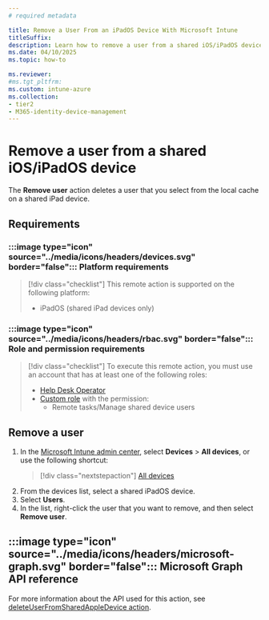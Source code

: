```yaml
---
# required metadata

title: Remove a User From an iPadOS Device With Microsoft Intune
titleSuffix:
description: Learn how to remove a user from a shared iOS/iPadOS device with Intune.
ms.date: 04/10/2025
ms.topic: how-to

ms.reviewer:
#ms.tgt_pltfrm:
ms.custom: intune-azure
ms.collection:
- tier2
- M365-identity-device-management
---
```


# Remove a user from a shared iOS/iPadOS device

The **Remove user** action deletes a user that you select from the local cache on a shared iPad device.

## Requirements

### :::image type="icon" source="../media/icons/headers/devices.svg" border="false"::: Platform requirements

> [!div class="checklist"]
> This remote action is supported on the following platform:
>
> - iPadOS (shared iPad devices only)

### :::image type="icon" source="../media/icons/headers/rbac.svg" border="false"::: Role and permission requirements

> [!div class="checklist"]
> To execute this remote action, you must use an account that has at least one of the following roles:
>
> - [Help Desk Operator][INT-R1]
> - [Custom role][INT-RC] with the permission:
>   - Remote tasks/Manage shared device users

## Remove a user

1. In the [Microsoft Intune admin center][INT-AC], select **Devices** > **All devices**, or use the following shortcut:
    > [!div class="nextstepaction"]
    > [All devices][INT-AC1]
1. From the devices list, select a shared iPadOS device.
1. Select **Users**.
1. In the list, right-click the user that you want to remove, and then select **Remove user**.

## :::image type="icon" source="../media/icons/headers/microsoft-graph.svg" border="false"::: Microsoft Graph API reference

For more information about the API used for this action, see [deleteUserFromSharedAppleDevice action][GRAPH-1].

<!--links-->

[INT-AC]: https://go.microsoft.com/fwlink/?linkid=2109431
[INT-AC1]: https://go.microsoft.com/fwlink/?linkid=2109431#view/Microsoft_Intune_DeviceSettings/DevicesMenu/~/allDevices
[INT-RC]: /intune/intune-service/fundamentals/create-custom-role
[INT-R1]: /intune/intune-service/fundamentals/role-based-access-control-reference#help-desk-operator
[INT-R2]: /intune/intune-service/fundamentals/role-based-access-control-reference#school-administrator
[GRAPH-1]: /graph/api/intune-devices-manageddevice-deleteuserfromsharedappledevice
